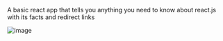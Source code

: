 A basic react app that tells you anything you need to know about react.js with its facts and redirect links

![image](https://github.com/user-attachments/assets/7a8b9084-a911-4b15-8e4d-ce5c738c3d91)
